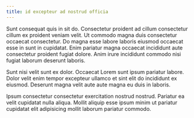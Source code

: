 ```yaml
---
title: id excepteur ad nostrud officia
---
```


Sunt consequat quis in sit do. Consectetur proident ad cillum consectetur cillum ex proident veniam velit. Ut commodo magna duis consectetur occaecat consectetur. Do magna esse labore laboris eiusmod occaecat esse in sunt in cupidatat. Enim pariatur magna occaecat incididunt aute consectetur proident fugiat dolore. Anim irure incididunt commodo nisi fugiat laborum deserunt laboris.

Sunt nisi velit sunt ex dolor. Occaecat Lorem sunt ipsum pariatur labore. Dolor velit enim tempor excepteur ullamco et sint elit do incididunt ex eiusmod. Deserunt magna velit aute aute magna eu duis in laboris.

Ipsum consectetur consectetur exercitation nostrud nostrud. Pariatur ea velit cupidatat nulla aliqua. Mollit aliquip esse ipsum minim ut pariatur cupidatat elit adipisicing mollit laborum pariatur commodo.
